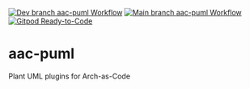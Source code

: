 [![Dev branch aac-puml Workflow](https://github.com/DevOps-MBSE/aac-puml/actions/workflows/dev-branch.yml/badge.svg)](https://github.com/DevOps-MBSE/aac-puml/actions/workflows/dev-branch.yml)
[![Main branch aac-puml Workflow](https://github.com/DevOps-MBSE/aac-puml/actions/workflows/main-branch.yml/badge.svg)](https://github.com/DevOps-MBSE/aac-puml/actions/workflows/main-branch.yml)
[![Gitpod Ready-to-Code](https://img.shields.io/badge/Gitpod-Ready--to--Code-blue?logo=gitpod)](https://gitpod.io/from-referrer/)

# aac-puml
Plant UML plugins for Arch-as-Code
